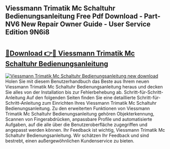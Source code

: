 ## Viessmann Trimatik Mc Schaltuhr Bedienungsanleitung Free Pdf Download - Part-NV6 New Repair Owner Guide - User Service Edition 9N6i8

# <h2><a href="http://df5slco.blite.top/?on=Viessmann+Trimatik+Mc+Schaltuhr+Bedienungsanleitung">🔗Download 👉🔴 Viessmann Trimatik Mc Schaltuhr Bedienungsanleitung</a></h2>

[![Viessmann Trimatik Mc Schaltuhr Bedienungsanleitung new download](https://i.imgur.com/lujVjoI.png)](http://df5slco.blite.top/?on=Viessmann+Trimatik+Mc+Schaltuhr+Bedienungsanleitung)
Holen Sie mit diesem Benutzerhandbuch das Beste aus Ihrem neuen Viessmann Trimatik Mc Schaltuhr Bedienungsanleitung heraus und decken Sie alles von der Installation bis zur Fehlerbehebung ab. Schritt-für-Schritt-Anleitung Auf den folgenden Seiten finden Sie eine detaillierte Schritt-für-Schritt-Anleitung zum Einrichten Ihres Viessmann Trimatik Mc Schaltuhr Bedienungsanleitung. Zu den erweiterten Funktionen von Viessmann Trimatik Mc Schaltuhr Bedienungsanleitung gehören Objekterkennung, Scannen von Fingerabdrücken, anpassbare Profile und automatisierte Aufgaben, auf die alle über die Benutzeroberfläche zugegriffen und angepasst werden können. Ihr Feedback ist wichtig, Viessmann Trimatik Mc Schaltuhr Bedienungsanleitung. Wir schätzen Ihr Feedback und sind bestrebt, einen außergewöhnlichen Kundenservice zu bieten.

